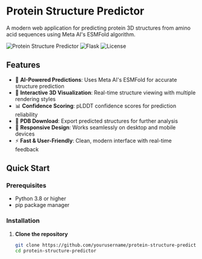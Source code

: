 # Protein Structure Predictor

A modern web application for predicting protein 3D structures from amino acid sequences using Meta AI's ESMFold algorithm.

![Protein Structure Predictor](https://img.shields.io/badge/Python-3.8+-blue.svg)
![Flask](https://img.shields.io/badge/Flask-2.3+-green.svg)
![License](https://img.shields.io/badge/License-MIT-yellow.svg)

## Features

- 🧬 **AI-Powered Predictions**: Uses Meta AI's ESMFold for accurate structure prediction
- 🎨 **Interactive 3D Visualization**: Real-time structure viewing with multiple rendering styles
- 📊 **Confidence Scoring**: pLDDT confidence scores for prediction reliability
- 💾 **PDB Download**: Export predicted structures for further analysis
- 📱 **Responsive Design**: Works seamlessly on desktop and mobile devices
- ⚡ **Fast & User-Friendly**: Clean, modern interface with real-time feedback

## Quick Start

### Prerequisites

- Python 3.8 or higher
- pip package manager

### Installation

1. **Clone the repository**
   ```bash
   git clone https://github.com/yourusername/protein-structure-predictor.git
   cd protein-structure-predictor